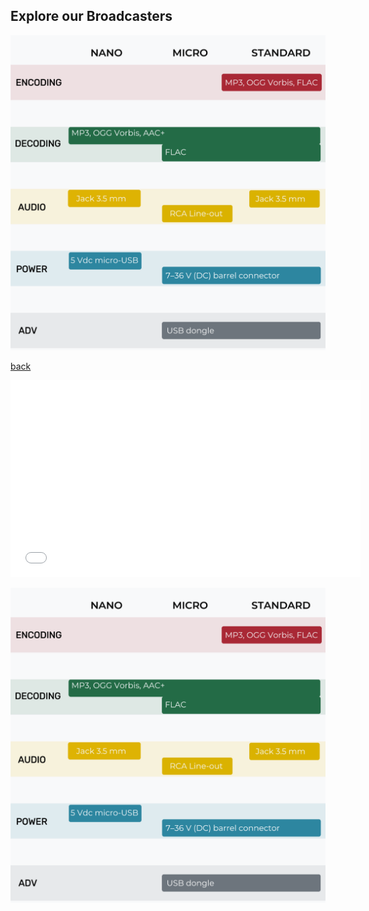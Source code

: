 ## Explore our Broadcasters

![Comparison](product_comparison.png)

[back](../Blog.md)

<iframe width="560" height="315" src="[https://www.youtube.com/embed/video-id](https://www.youtube.com/watch?v=t6ky7ehEX70&list=PLe5MSn_s-NeDK3f_NcOWVC6zyIf5h67o3&index=2)" frameborder="0" allow="accelerometer; autoplay; clipboard-write; encrypted-media; gyroscope; picture-in-picture" allowfullscreen></iframe>

[![alt text](product_comparison.png)]([https://www.youtube.com/watch?v=t6ky7ehEX70&list=PLe5MSn_s-NeDK3f_NcOWVC6zyIf5h67o3&index=2](https://www.youtube.com/watch?v=t6ky7ehEX70&list=PLe5MSn_s-NeDK3f_NcOWVC6zyIf5h67o3&index=2))

